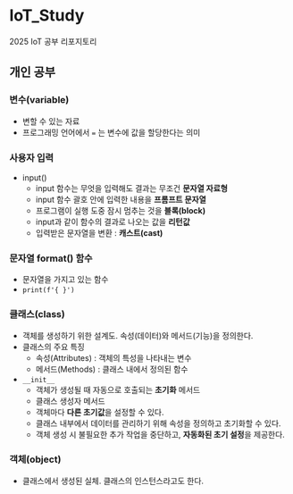 # IoT_Study
2025 IoT 공부 리포지토리

## 개인 공부

### 변수(variable)
- 변할 수 있는 자료
- 프로그래밍 언어에서 `=` 는 변수에 값을 할당한다는 의미

### 사용자 입력
- input()
    - input 함수는 무엇을 입력해도 결과는 무조건 **문자열 자료형**
    - input 함수 괄호 안에 입력한 내용을 **프롬프트 문자열** 
    - 프로그램이 실행 도중 잠시 멈추는 것을 **블록(block)**
    - input과 같이 함수의 결과로 나오는 값을 **리턴값**
    - 입력받은 문자열을 변환 : **캐스트(cast)**

### 문자열 format() 함수
- 문자열을 가지고 있는 함수
-  `print(f'{ }')`

### 클래스(class)
- 객체를 생성하기 위한 설계도. 속성(데이터)와 메서드(기능)을 정의한다.
- 클래스의 주요 특징
    - 속성(Attributes) : 객체의 특성을 나타내는 변수
    - 메서드(Methods) : 클래스 내에서 정의된 함수
- `__init__`
    - 객체가 생성될 때 자동으로 호출되는 **초기화** 메서드
    - 클래스 생성자 메서드
    - 객체마다 **다른 초기값**을 설정할 수 있다.
    - 클래스 내부에서 데이터를 관리하기 위해 속성을 정의하고 초기화할 수 있다.
    - 객체 생성 시 불필요한 추가 작업을 중단하고, **자동화된 초기 설정**을 제공한다.

### 객체(object)
- 클래스에서 생성된 실체. 클래스의 인스턴스라고도 한다.